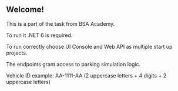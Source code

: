## Welcome!

This is a part of the task from BSA Academy.

To run it .NET 6 is required.

To run correctly choose UI Console and Web API as multiple start up projects.

The endpoints grant access to parking simulation logic.

Vehicle ID example: AA-1111-AA
(2 uppercase letters + 4 digits + 2 uppercase letters) 
